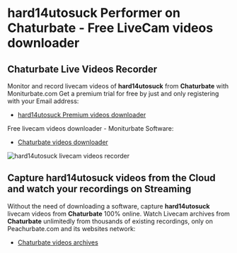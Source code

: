 # hard14utosuck Performer on Chaturbate - Free LiveCam videos downloader

## Chaturbate Live Videos Recorder

Monitor and record livecam videos of **hard14utosuck** from **Chaturbate** with Moniturbate.com
Get a premium trial for free by just and only registering with your Email address:
* [hard14utosuck Premium videos downloader](https://moniturbate.com/request-demo-licence-key.html)

Free livecam videos downloader - Moniturbate Software:
* [Chaturbate videos downloader](https://moniturbate.com/moniturbate-download-software.html)

![hard14utosuck livecam videos recorder](https://peachurnet.com/templates/moniturbate-software.png)


## Capture hard14utosuck videos from the Cloud and watch your recordings on Streaming

Without the need of downloading a software, capture **hard14utosuck** livecam videos from **Chaturbate** 100% online.
Watch Livecam archives from **Chaturbate** unlimitedly from thousands of existing recordings, only on Peachurbate.com and its websites network:
* [Chaturbate videos archives](https://peachurnet.com/)
